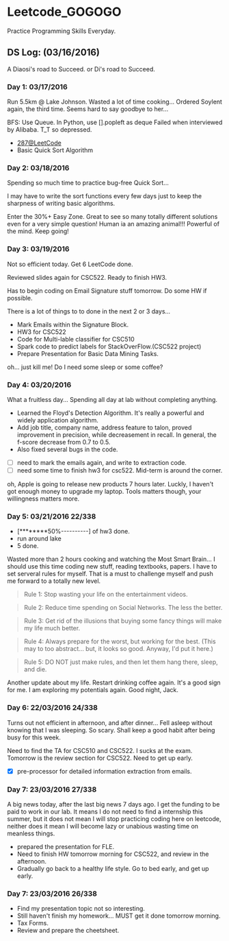 # Leetcode_GOGOGO
Practice Programming Skills Everyday. 

## DS Log:   (03/16/2016)
A Diaosi's road to Succeed. or Di's road to Succeed. 

### Day 1: 03/17/2016
Run 5.5km @ Lake Johnson. Wasted a lot of time cooking... 
Ordered Soylent again, the third time. Seems hard to say goodbye to her...

BFS: Use Queue. In Python, use [].popleft as deque
Failed when interviewed by Alibaba. T_T so depressed.
- [287@LeetCode](https://leetcode.com/problems/find-the-duplicate-number/) 
- Basic Quick Sort Algorithm 



### Day 2: 03/18/2016
Spending so much time to practice bug-free Quick Sort...

I may have to write the sort functions every few days just to keep the sharpness of writing basic algorithms.

Enter the 30%+ Easy Zone.  Great to see so many totally different solutions even for a very simple question!  Human ia an amazing animal!!!  Powerful of the mind.  Keep going!

### Day 3: 03/19/2016
Not so efficient today. Get 6 LeetCode done. 

Reviewed slides again for CSC522. Ready to finish HW3.

Has to begin coding on Email Signature stuff tomorrow. Do some HW if possible.

There is a lot of things to to done in the next 2 or 3 days...
 - Mark Emails within the Signature Block.
 - HW3 for CSC522
 - Code for Multi-lable classifier for CSC510
 - Spark code to predict labels for StackOverFlow.(CSC522 project)
 - Prepare Presentation for Basic Data Mining Tasks.

oh... just kill me! Do I need some sleep or some coffee?

### Day 4: 03/20/2016
What a fruitless day... Spending all day at lab without completing anything.
 - Learned the Floyd's Detection Algorithm. It's really a powerful and widely application algorithm.
 - Add job title, company name, address feature to talon, proved improvement in precision, while decreasement in recall. In general, the f-score decrease from 0.7 to 0.5. 
 - Also fixed several bugs in the code.
 - [ ] need to mark the emails again, and write to extraction code.
 - [ ] need some time to finish hw3 for csc522. Mid-term is around the corner.

oh, Apple is going to release new products 7 hours later. Luckly, I haven't got enough money to upgrade my laptop. Tools matters though, your willingness matters more.

### Day 5: 03/21/2016   22/338
 
 - [********50%----------] of hw3 done.
 - run around lake
 - 5 done.

Wasted more than 2 hours cooking and watching the Most Smart Brain... I should use this time coding new stuff, reading textbooks, papers.  I have to set serveral rules for myself. That is a must to challenge myself and push me forward to a totally new level.

> Rule 1: Stop wasting your life on the entertainment videos.

> Rule 2: Reduce time spending on Social Networks. The less the better.

> Rule 3: Get rid of the illusions that buying some fancy things will make my life much better. 

> Rule 4: Always prepare for the worst, but working for the best. (This may to too abstract... but, it looks so good. Anyway, I'd put it here.) 

> Rule 5: DO NOT just make rules, and then let them hang there, sleep, and die.

Another update about my life. Restart drinking coffee again. It's a good sign for me. I am exploring my potentials again. Good night, Jack.

### Day 6: 22/03/2016 24/338
Turns out not efficient in afternoon, and after dinner... Fell asleep without knowing that I was sleeping. So scary. Shall keep a good habit after being busy for this week. 

Need to find the TA for CSC510 and CSC522. I sucks at the exam. Tomorrow is the review section for CSC522. Need to get up early.

- [x] pre-processor for detailed information extraction from emails.

### Day 7: 23/03/2016 27/338
A big news today, after the last big news 7 days ago. I get the funding to be paid to work in our lab. It means I do not need to find a internship this summer, but it does not mean I will stop practicing coding here on leetcode, neither does it mean I will become lazy or unabious wasting time on meanless things.
 - prepared the presentation for FLE.
 - Need to finish HW tomorrow morning for CSC522, and review in the afternoon.
 - Gradually go back to a healthy life style. Go to bed early, and get up early.

### Day 7: 23/03/2016 26/338
- Find my presentation topic not so interesting.
- Still haven't finish my homework... MUST get it done tomorrow morning. 
- Tax Forms.
- Review and prepare the cheetsheet.
